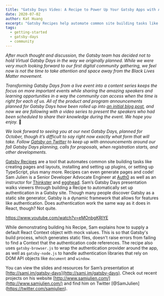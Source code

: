 ```yaml
---
title: "Gatsby Days Video: A Recipe to Power Up Your Gatsby Apps with Auth0"
date: 2020-07-02
author: Kat Huang
excerpt: "Gatsby Recipes help automate common site building tasks like automate package and plugin installation. Recipes can even generate pages and code! In his Gatsby Days presentation Sam Julien, Senior Developer Advocate Engineer at Auth0, walks viewers through building a Recipe to automatically set up authentication in a Gatsby site."
tags:
  - getting-started
  - gatsby-days
  - community
---
```


_After much thought and discussion, the Gatsby team has decided not to hold Virtual Gatsby Days in the way we originally planned. While we were very much looking forward to our first digital community gathering, we feel now is not the time to take attention and space away from the Black Lives Matter movement._

_Transforming Gatsby Days from a live event into a content series keeps the focus on more important events while sharing the amazing speakers and learning opportunities in a way the community can access when the time is right for each of us. All of the product and program announcements planned for Gatsby Days have been rolled up into [an initial blog post](/blog/2020-06-23-Reconfiguring-Gatsby-Days/), and now we are following with a video series to present the speakers who had been scheduled to share their knowledge during the event. We hope you enjoy._ 💜

_We look forward to seeing you at our next Gatsby Days, planned for October, though it’s difficult to say right now exactly what form that will take. Follow [Gatsby on Twitter](https://twitter.com/gatsbyjs) to keep up with announcements around our fall Gatsby Days planning, calls for proposals, when registration starts, and other developments._

[Gatsby Recipes](/docs/recipes/) are a tool that automates common site building tasks like creating pages and layouts, installing and setting up plugins, or setting up TypeScript, plus many more. Recipes can even generate pages and code! Sam Julien is a Senior Developer Advocate Engineer at [Auth0](https://auth0.com/) as well as an instructor for [Thinkster](https://thinkster.io/tutorials/up-and-running-with-gatsby-intro) and [egghead](https://egghead.io/instructors/sam-julien). Sam’s Gatsby Days presentation walks viewers through building a Recipe to automatically set up authentication in a Gatsby site. Though many people discover Gatsby as a static site generator, Gatsby is a dynamic framework that allows for features like authentication. Does authentication work the same way as it does in React, though? Not quite.

https://www.youtube.com/watch?v=eMOnbgKRIYE

While demonstrating building his Recipe, Sam explains how to supply a default React Context object with mock values. This is so that Gatsby's build process, which generates static files, doesn't raise errors from failing to find a Context that the authentication code references. The recipe also uses `gatsby-browser.js` to wrap the authentication provider around the app, as well as `gatsby-node.js` to handle authentication libraries that rely on DOM API objects like `document` and `window`.

You can view the slides and resources for Sam’s presentation at [http://samj.im/gatsby-days](http://samj.im/gatsby-days). Check out recent projects on his website [http://www.samjulien.com/](http://www.samjulien.com/) and find him on Twitter [@SamJulien] (https://twitter.com/samjulien). 
